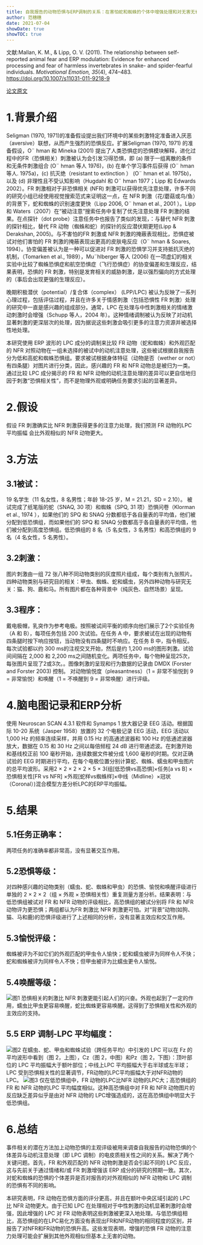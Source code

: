 ```yaml
---
title: 自我报告的动物恐惧与ERP调制的关系：在害怕蛇和蜘蛛的个体中增强处理和对无害无脊椎动物的恐惧的证据
author: 范穗穗
date: 2021-07-04
showDate: true
showTOC: true
---
```

文献:Mallan, K. M., & Lipp, O. V. (2011). The relationship between self-reported animal fear and ERP modulation: Evidence for enhanced processing and fear of harmless invertebrates in snake- and spider-fearful individuals. *Motivational Emotion, 35*(4), 474–483. https://doi.org/10.1007/s11031-011-9218-9

[论文原文](../Source_Files/2021-07-04-FSS1.Pdf)
# 1.背景介绍
Seligman (1970, 1971)的准备假设提出我们环境中的某些刺激特定准备进入厌恶（aversive）联想，从而产生强烈的恐惧反应。扩展Seligman (1970, 1971) 的准备假设，O¨ hman 和 Mineka (2001) 提出了人类恐惧症的恐惧模块解释，进化过程中的FR（恐惧相关）刺激被认为会引发习得恐惧，即 (a) 限于一组离散的条件和无条件刺激组合 (O¨ hman 等人 1976)，(b) 在单个学习事件后获得 (O¨ hman 等人. 1975a)，(c) 抗灭绝（resistant to extinction ） (O¨ hman et al. 1975b)，以及 (d) 非理性且不受认知影响（Hugdahl 和 O¨ hman 1977；Lipp 和 Edwards 2002）。FR 刺激相对于非恐惧相关 (NFR) 刺激可以获得优先注意处理，许多不同的研究小组已经使用视觉搜索范式来证明这一点，在 NFR 刺激（花/蘑菇或鸟/鱼）的背景下，蛇和蜘蛛的识别速度更快（Lipp 2006, O¨ hman et al., 2001 ）。Lipp 和 Waters（2007）在“被动注意”搜索任务中复制了优先注意处理 FR 刺激的结果。在点探针（dot probe）注意任务中也报告了类似的发现，：与替代 NFR 刺激的探针相比，替代 FR 动物（蜘蛛和蛇）的探针的反应潜伏期更短(Lipp & Derakshan, 2005)。与不害怕的FR 刺激或 NFR 刺激的掩蔽表现相比，恐惧症被试对他们害怕的 FR 刺激的掩蔽表现出更高的皮肤电反应（O¨ hman & Soares, 1994）。协变偏差被认为是一种可以促进对 FR 刺激的恐惧学习并支持抵抗灭绝的机制，（Tomarken et al., 1989），Mu¨hlberger 等人 (2006) 在一项虚幻的相关实验中比较了蜘蛛恐惧症和航空恐惧症（飞行恐惧症）的协变偏差和生理反应，结果表明，恐惧的 FR 刺激，特别是发育相关的威胁刺激，是以强烈偏向的方式处理的（事后会出现更强的生理反应）。

晚期积极潜伏（potential）/复合体（complex） (LPP/LPC) 被认为反映了一系列心理过程，包括评估过程，并且在许多关于情感刺激（包括恐惧性 FR 刺激）处理的研究中一直是感兴趣的组成部分。通常，LPC 在处理与中性刺激相关的情绪激动刺激时会增强（Schupp 等人，2004 年）。这种情绪调制被认为反映了对动机显著刺激的更深层次的处理，因为据说这些刺激会吸引更多的注意力资源并被选择性地处理。

本研究使用 ERP 波形的 LPC 成分的调制来比较 FR 动物（蛇和蜘蛛）和外观匹配的 NFR 对照动物在一组未选择的被试中的动机注意处理，这些被试根据自我报告分为低和高蛇和蜘蛛恐惧组。要求被试根据身体特征（动物是否（wether or not）有四条腿）对图片进行分类，因此，感兴趣的 FR 和 NFR 动物总是被归为一类。通过比较 LPC 成分揭示的 FR 和 NFR 动物的动机注意处理的差异可以更自信地归因于刺激“恐惧相关性”，而不是物理外观或明确任务要求引起的显著差异。
# 2.假设
假设 FR 刺激确实比 NFR 刺激获得更多的注意力处理，我们预测 FR 动物的LPC 平均振幅 会比外观相似的 NFR 动物更大。
# 3.方法
## 3.1被试：
19 名学生（11 名女性，8 名男性；年龄 18-25 岁，M = 21.21，SD = 2.10）。
被试完成了纸笔版的蛇（SNAQ, 30 项）和蜘蛛（SPQ, 31 项）恐惧问卷（Klorman et al., 1974 ），如果他们的 SPQ 和 SNAQ 分数都低于各自量表的平均值，他们被分配到低恐惧组，而如果他们的 SPQ 和 SNAQ 分数都高于各自量表的平均值，他们被分配到高度恐惧组。低恐惧组的 8 名（5 名女性，3 名男性）和高恐惧组的 9 名（4 名女性，5 名男性）。
## 3.2刺激：
图片刺激由一组 72 张八种不同动物类别的灰度照片组成，每个类别有九张照片。四种动物类别与研究目的相关：甲虫、蜘蛛、蛇和蠕虫，另外四种动物与研究无关：猫、狗、鹿和马。所有图片都在各种背景中（纯灰色、自然场景）呈现。
## 3.3程序：
戴电极帽，乳突作为参考电极。按照被试间平衡的顺序向他们展示了2个实验任务（A 和 B），每项任务包括 200 次试验。在任务 A 中，要求被试在出现的动物有四条腿时按下响应按钮，当动物没有四条腿时不响应。在任务 B 中，指令相反。每次试验都以约 300 ms的注视交叉开始，然后是约 1,200 ms的图形刺激。试验间间隔在 2,000 和 2,200 ms之间随机变化。两项任务中，每个物种呈现25次，每张图片呈现了2或3次。。图像刺激的呈现和行为数据的记录由 DMDX (Forster and Forster 2003) 控制。
对动物愉悦度（pleasantness）（1 = 非常不愉悦到 9 = 非常愉悦）和唤醒（1 = 不唤醒到 9 = 非常唤醒）进行评级。
# 4.脑电图记录和ERP分析
使用 Neuroscan SCAN 4.3.1 软件和 Synamps 1 放大器记录 EEG 活动。根据国际 10-20 系统（Jasper 1958）放置的 32 个电极记录 EEG 活动，EEG 活动以 1,000 Hz 的频率连续采样，并用 0.15 Hz 的高通滤波器和 100 Hz 的低通滤波器放大，数据在 0.15 和 30 Hz 之间以每倍频程 24 dB 进行带通滤波。在刺激开始和基线校正前 100 毫秒开始，连续数据文件被分成 1,600 毫秒的时期。仅对正确试验的 EEG 时期进行平均，在每个电极位置分别计算蛇、蜘蛛、蠕虫和甲虫图片的总平均波形。采用2 × 2 × 2 × 2 × 5 × 3(组[低恐惧vs高恐惧]×任务[a vs B] ×恐惧相关性[FR vs NFR] ×外观[蛇样vs蜘蛛样]×中线（Midline）×冠状（Coronal）)混合模型方差分析LPC的ERP平均振幅。
# 5.结果
## 5.1任务正确率：
两项任务的准确率都非常高，没有显著交互作用。
## 5.2恐惧等级：
对四种感兴趣的动物类别（蠕虫、蛇、蜘蛛和甲虫）的恐惧、愉悦和唤醒评级进行单独的 2 × 2 × 2（组 × 外观 × 恐惧相关性）重复测量方差分析。结果表明：与低恐惧组被试对 FR 和 NFR 动物的评级相比，高恐惧组的被试分别将 FR 和 NFR 动物评为更恐惧；两组都认为FR 刺激比 NFR 刺激更可怕。对“背景”动物(如狗、猫、马和鹿)的恐惧评级进行了上述相同的分析，没有显著主效应和交互作用。
## 5.3愉悦评级：
蜘蛛被评为不如它们的外观匹配的甲虫令人愉快；蛇和蠕虫被评为同样令人不快；蛇和蜘蛛被评为同样令人不快；但甲虫被评为比蠕虫更令人愉悦。
## 5.4唤醒等级：
![图1](../Supporting_Information/2021-07-04-FSS1-Fig1.png)
恐惧相关的刺激比 NFR 刺激更能引起人们的兴奋。外观也起到了一定的作用，蠕虫比甲虫更容易唤醒，蛇比蜘蛛更容易唤醒。这得到了恐惧相关性和外观的主效应的支持。
## 5.5 ERP 调制-LPC 平均幅度：
![图2](../Supporting_Information/2021-07-04-FSS1-Fig2.png)
在蠕虫、蛇、甲虫和蜘蛛试验（跨任务平均）中引发的 LPC 可以在 Fz 的平均波形中看到（图 2，上图），Cz（图 2，中图）和Pz（图 2，下图）：顶叶部位的 LPC 平均振幅大于额叶部位；中线上LPC 平均振幅大于右半球或左半球；LPC 受到恐惧相关性的显著调节，FR动物的LPC平均振幅大于对NFR动物的LPC。
![图3](../Supporting_Information/2021-07-04-FSS1-Fig3.png)
仅在低恐惧组中，FR 动物的LPC比NFR 动物的LPC大；高恐惧组的FR 和 NFR 动物的LPC 平均幅度相似。这种高恐惧组中对 FR 和 NFR 动物图片的反应缺乏差异似乎是由对 NFR 动物的 LPC增强造成的，这在高恐惧组中明显大于低恐惧组。
# 6.总结
事件相关的潜在方法加上动物恐惧的主观评级被用来调查自我报告的动物恐惧的个体差异与动机注意处理（即 LPC 调制）的电皮质相关性之间的关系。解决了两个关键问题。首先，FR 和外观匹配的 NFR 动物刺激是否会引起不同的 LPC 反应，这与先前关于通过情绪和/或 FR 刺激增强该 ERP 成分的研究的预期一致。其次，对蛇和蜘蛛的恐惧的个体差异是否对报告的对外观相似的 NFR 动物和 LPC 调制的恐惧有不同的影响。

本研究表明，FR 动物在恐惧方面的评分更高，并且在额叶中央区域引起的 LPC 比 NFR 动物更大。由于已知 LPC 在处理相对于中性刺激的动机显著刺激时会增强，因此增强的 LPC 对 FR 动物表明这些刺激被更深入地处理。与低恐惧组相比，高恐惧组的在LPC易化方面没有表现出FR和NFR动物的相同程度的区别，并报告了对NFR和FR动物的恐惧升高。这些发现表明，增强的恐惧 FR 动物的注意力处理可能会扩展到其他外观相似但基本上无害的动物。
